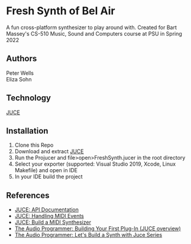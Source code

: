# Fresh Synth of Bel Air

A fun cross-platform synthesizer to play around with. Created for Bart Massey's CS-510 Music, Sound and Computers course at PSU in Spring 2022

## Authors

Peter Wells  
Eliza Sohn

## Technology

[JUCE](https://juce.com/)

## Installation

1. Clone this Repo
2. Download and extract [JUCE](https://juce.com/get-juce)
3. Run the Projucer and file>open>FreshSynth.jucer in the root directory
4. Select your exporter (supported: Visual Studio 2019, Xcode, Linux Makefile) and open in IDE
5. In your IDE build the project

## References

- [JUCE: API Documentation](https://docs.juce.com/master/index.html)
- [JUCE: Handling MIDI Events](https://docs.juce.com/master/tutorial_handling_midi_events.html)
- [JUCE: Build a MIDI Synthesizer](https://docs.juce.com/master/tutorial_synth_using_midi_input.html)
- [The Audio Programmer: Building Your First Plug-In (JUCE overview)](https://youtu.be/Bw_OkHNpj1M)
- [The Audio Programmer: Let's Build a Synth with Juce Series](https://youtu.be/nQR-wtzsRhA)

